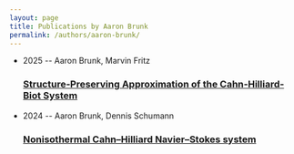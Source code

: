 ```yaml
---
layout: page
title: Publications by Aaron Brunk
permalink: /authors/aaron-brunk/
---
```


<ul class="post-list">
<li><span class='post-meta'>2025 -- Aaron Brunk, Marvin Fritz</span><h3><a class='post-link' href='../../structure-preserving-approximation-of-the-cahn-hilliard-biot-system'>Structure‐Preserving Approximation of the Cahn‐Hilliard‐Biot System</a></h3></li>
<li><span class='post-meta'>2024 -- Aaron Brunk, Dennis Schumann</span><h3><a class='post-link' href='../../nonisothermal-cahn-hilliard-navier-stokes-system'>Nonisothermal Cahn–Hilliard Navier–Stokes system</a></h3></li>

</ul>
